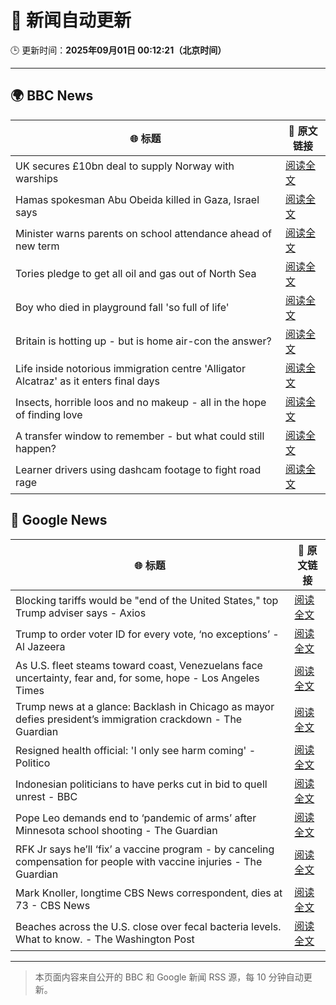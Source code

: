 # 🧠 新闻自动更新

🕒 更新时间：**2025年09月01日 00:12:21（北京时间）**

---

## 🌍 BBC News

| 🌐 标题 | 🔗 原文链接 |
|--------|-------------|
| UK secures £10bn deal to supply Norway with warships | [阅读全文](https://www.bbc.com/news/articles/cr5rgdpvn63o?at_medium=RSS&at_campaign=rss) |
| Hamas spokesman Abu Obeida killed in Gaza, Israel says | [阅读全文](https://www.bbc.com/news/articles/cm214r5rd29o?at_medium=RSS&at_campaign=rss) |
| Minister warns parents on school attendance ahead of new term | [阅读全文](https://www.bbc.com/news/articles/cg7jk3rr225o?at_medium=RSS&at_campaign=rss) |
| Tories pledge to get all oil and gas out of North Sea | [阅读全文](https://www.bbc.com/news/articles/cp890n51684o?at_medium=RSS&at_campaign=rss) |
| Boy who died in playground fall 'so full of life' | [阅读全文](https://www.bbc.com/news/articles/cg4x6re1zwro?at_medium=RSS&at_campaign=rss) |
| Britain is hotting up - but is home air-con the answer? | [阅读全文](https://www.bbc.com/news/articles/c5yl5v4elgno?at_medium=RSS&at_campaign=rss) |
| Life inside notorious immigration centre 'Alligator Alcatraz' as it enters final days | [阅读全文](https://www.bbc.com/news/articles/cwy3zel0r3go?at_medium=RSS&at_campaign=rss) |
| Insects, horrible loos and no makeup - all in the hope of finding love | [阅读全文](https://www.bbc.com/news/articles/c9870nzz50eo?at_medium=RSS&at_campaign=rss) |
| A transfer window to remember - but what could still happen? | [阅读全文](https://www.bbc.com/sport/football/articles/c4gm1z70pkjo?at_medium=RSS&at_campaign=rss) |
| Learner drivers using dashcam footage to fight road rage | [阅读全文](https://www.bbc.com/news/articles/c2kz7kjpnkxo?at_medium=RSS&at_campaign=rss) |

## 📰 Google News

| 🌐 标题 | 🔗 原文链接 |
|--------|-------------|
| Blocking tariffs would be "end of the United States," top Trump adviser says - Axios | [阅读全文](https://news.google.com/rss/articles/CBMibEFVX3lxTE56VXlPeFpocjN5d1Z1VThKUF9oY3RQOVRNQWQ5RlgxWWdaOTBMbWY2Yjd1WTFvTG5CX2ZXUHc3NzlvYnIxbzBjdWZ1aWxOMXlZNzJGV2VnbnhFMjM4Z1Z4ZXFyTmVMZWViSEE4cQ?oc=5) |
| Trump to order voter ID for every vote, ‘no exceptions’ - Al Jazeera | [阅读全文](https://news.google.com/rss/articles/CBMimAFBVV95cUxPR2pvZWJPYzlYNVJnMzFhbXB5aGJNVUpwalNjeVYwNnBmVFFxeXdIbGdUdU1jcVdtZFp6Rzl2c2hIR19PTFhDaHZrS2xtWHhqNjJEbFVpRzRmSm1GVF9qcGh6di1icjhCTWJfdEE3ZmltVUNjOG81MC1HRHJfNWV0aDIxVFY0bkNWcFdYMUZ5OFF6V2hlVjNzRdIBngFBVV95cUxPVEcyTEJObGNoYUx5aTJoWjNlRDJ4WjltTmotNkxPb1h2RTFQb3NObDdfQ2gzdU1OTnVzVjd3LS1uSEFJLUM0bWpqRFpySVBBSFhVa1ZXTl9GM2NveU8zS19qbk9sNTNJd2hOcnVsRHpZMm5JMEFKMUxqTGFRdm94eTlyY0Zac3RsU0FLVnZsT3NrTEZIdkc3ZnBRU2V5QQ?oc=5) |
| As U.S. fleet steams toward coast, Venezuelans face uncertainty, fear and, for some, hope - Los Angeles Times | [阅读全文](https://news.google.com/rss/articles/CBMi0gFBVV95cUxQNlFIYkVnRzFwUHVIWDV0ZWFLY2ZGYXdST0tRYXZUanZ4TmNjNDY1V0dLZnVOMHZKdHJEaXp1dG9GWC1uWkc2bmpuRElDZ0I4ZWh1VnZsMmdNYThBY3ZXQjNYUGlOVVE3d0hvZGpKTDM0WHowRXFyMEJOQkhDd0FXVVZkREZVUjZpVXVPYzJFZlFFQ0RRdEdKQ20wNE90QWpTUk5oNVV5SXdjS3o0WHVFaF9QaVpHNzhSN3J6czJvS2hIRVg4a21RNGhmOFI0bWhDanc?oc=5) |
| Trump news at a glance: Backlash in Chicago as mayor defies president’s immigration crackdown - The Guardian | [阅读全文](https://news.google.com/rss/articles/CBMingFBVV95cUxPRDBoWEhNaUJaSFlVMG9mUl9uSjNXbHFPcXdaaS0zMURydUJJZUdYU0k0Q0M4WTlESXVXYWF5T1F0eGxhdjVnUjdoOG00dTZxOVA5WkRnV0VqaGJEVHFuNURteU03TFExZnRRZUljMnV2Uzg3YjM0YnFIZGZobG55VDVVSVZ1d2trOFNJbUI1MngxeGhDY3RKNENldTFwUQ?oc=5) |
| Resigned health official: 'I only see harm coming' - Politico | [阅读全文](https://news.google.com/rss/articles/CBMikgFBVV95cUxOaG95QkEwNHU2a1N4RnFZbVdVcTR3TFNsVWRJNEZiYnRzbVZlOURhWVZpOVZsSXVDMDdoVncyT05Tc1BLZVdDTk1TbXlPUGNOYXJyMHQxRGdTUEtfZFZnLTJja284RmNMZmpjNW8yV3hwa3R3czNuSjVUNUhDMko3UWgtLXBIZGpwckNKVHJ3SFE4QQ?oc=5) |
| Indonesian politicians to have perks cut in bid to quell unrest - BBC | [阅读全文](https://news.google.com/rss/articles/CBMiWkFVX3lxTE92UmszTFozS0dlLTNmTDU1WmstLVowaUIxekZYUENReHVhU3A3Z0ctMXpvY3BqVTNaVTRYY1NyT29NMEN3YzRTaXEtMVJWM2RVNmpvb2l0YW1UZ9IBX0FVX3lxTFB0bnM0RHNVWFY1S2JoMmxEVzVndkdHajBiRHBOaUwxLXdBUDl0TkpSNTRLZmU2Y1FIM29qaWxaQWJXbVphSGZ3TFcxRHJCbXN1YzBxcEdmTldHV0NXdXRr?oc=5) |
| Pope Leo demands end to ‘pandemic of arms’ after Minnesota school shooting - The Guardian | [阅读全文](https://news.google.com/rss/articles/CBMiigFBVV95cUxORlg2MVZTUHZkVDZLeG94bUVtX3dOLU83ajMyRnM1bDBDY3JXREVlcFpuN00xU2FaOHV5TlhOYTBhR2psQU1SR05Nbl9zSkI1MmxDUVRtMnJNdFRNRUxUREg0dS1BZ1RSQ0RVNVI1amJtOHk2NnM0OW4xMUJsZmxDLXliQnNoRnJLdWc?oc=5) |
| RFK Jr says he’ll ‘fix’ a vaccine program - by canceling compensation for people with vaccine injuries - The Guardian | [阅读全文](https://news.google.com/rss/articles/CBMiigFBVV95cUxObHZzaTRENmhVU3F3WXVBOWZaR2pGWWhnMmVJZE5UUVp5bm5OczBILXhXNzFpOG1LbEwyQ0FpVmtXWnRhV3VqQzctWE5xblJ5dWJwT19HbkJTdGl6RFM3YUtGb0prVVdQT0dCUWNSczJhYURneW5aTWdCSXlCWnNrZkVKeGRxVGVLSHc?oc=5) |
| Mark Knoller, longtime CBS News correspondent, dies at 73 - CBS News | [阅读全文](https://news.google.com/rss/articles/CBMijwFBVV95cUxPTDBNOUdrUDJYRzQ0Z3Z3dGloX0J4VGxUQ1VlZDhCVl9vY091THNXampuSjZCcHlUQ0stbmtPaFJfaEZrU0NvaW04d3dueWVwZXc0eXI5STIwMHlTS1JMRmFGZXdYUzZ0Y2xaY2dIdlNzT0Q0clBOWWFyODFJR0JCMkt5QmZnSDhSQkJTRXF4c9IBlAFBVV95cUxOcXotUklUUXAtRUlwbzBtR1ZBUjM2ZG1NaDdrQkVmckZJOUlBWU5kTXBEQ1VucWItaUNXc3h2eTRfODNWeXhiRm9lTXBwZGtFbFF0M0hiRE15LXkwTmFiY0xDUnNtbkJCQ0dSWXRvVXY4cmlDV1U0TXowNWR1bFVCbEYtTFRWRXg4dUd0UUJxY1FrX1Rp?oc=5) |
| Beaches across the U.S. close over fecal bacteria levels. What to know. - The Washington Post | [阅读全文](https://news.google.com/rss/articles/CBMijwFBVV95cUxPenhTT3JEd3M4U2tNUmJ3MGNPY1YxaXh1RWc2SzBneC1QZjN0anlzWU0tZm1MRFd3Y0s1aUJ2bWJIc2IweE5BUjJ3M0Zwd0RmdUN4MUp0czlCdU9uR2xKeXVzZFBZdEdwOG1xbmZwTnFiM0RRajR5ZVJxLUlxZDFNR203a1FReXgyV01YTFN4QQ?oc=5) |

---
> 本页面内容来自公开的 BBC 和 Google 新闻 RSS 源，每 10 分钟自动更新。